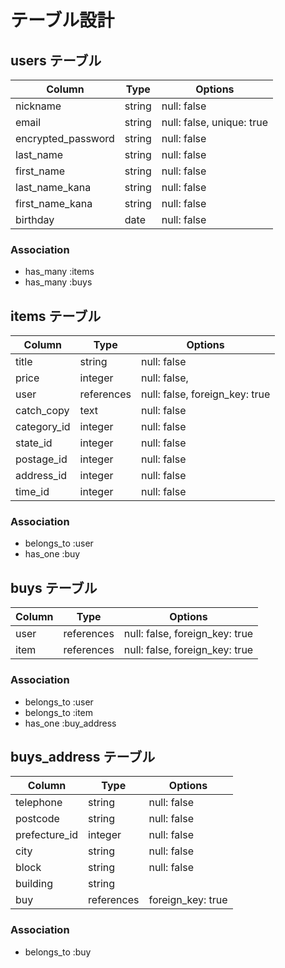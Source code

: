 # テーブル設計

## users テーブル

| Column               | Type     | Options                   |
| -------------------- | -------- | ------------------------- |
| nickname             | string   | null: false               |
| email                | string   | null: false, unique: true |
| encrypted_password   | string   | null: false               |
| last_name            | string   | null: false               |
| first_name           | string   | null: false               |
| last_name_kana       | string   | null: false               |
| first_name_kana      | string   | null: false               |
| birthday             | date     | null: false               |

### Association

- has_many :items
- has_many :buys

## items テーブル

| Column      | Type       | Options                        |
| ----------- | ------     | ------------------------------ |
| title       | string     | null: false                    |
| price       | integer    | null: false,                   |
| user        | references | null: false, foreign_key: true |
| catch_copy  | text       | null: false                    |
| category_id | integer    | null: false                    |
| state_id    | integer    | null: false                    |
| postage_id  | integer    | null: false                    |
| address_id  | integer    | null: false                    |
| time_id     | integer    | null: false                    |

### Association

- belongs_to :user
- has_one    :buy


## buys テーブル

| Column | Type       | Options                        |
| ------ | ---------- | ------------------------------ |
| user   | references | null: false, foreign_key: true |
| item   | references | null: false, foreign_key: true |

### Association

- belongs_to :user
- belongs_to :item
- has_one :buy_address

## buys_address テーブル

| Column        | Type       | Options                        |
| ------------- | ---------- | ------------------------------ |
| telephone     | string     | null: false                    |
| postcode      | string     | null: false                    |
| prefecture_id | integer    | null: false                    |
| city          | string     | null: false                    |
| block         | string     | null: false                    |
| building      | string     |                                |
| buy           | references | foreign_key: true              |

### Association

- belongs_to :buy